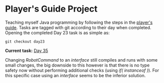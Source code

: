 # Player's Guide Project

Teaching myself Java programming by following the steps in the [player's
guide](players_guide_java.md). Tasks are tagged with git according to their
day when completed. Opening the completed Day 23 task is as simple as:

```shell
git checkout day23
```

**Current task:** [Day 35](players_guide_java.md#day-35-challenge-robotic-interface-75-xp)

Changing *RobotCommand* to an *interface* still compiles and runs with some small changes, the
big downside to this however is that there is no type safety now without performing additional
checks (using *if( instanceof )*). For this specific case using an *interface* seems to be the
inferior solution.
